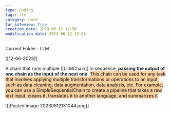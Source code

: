 ```yaml
---
type: Coding  
tags: llm 
category: work
for_inteview: True
creation_date: 2023-06-12 12:56
modification_date: 2023-06-12 12:56
---
```


  
Current Folder : LLM




[[12-06-2023]]


A chain that runs multiple [[LLMChain]] in sequence, **passing the output of one chain as the input of the next one.** <mark style="background: #FFB86CA6;">This chain can be used for any task that involves applying multiple transformations or operations to an input, such as data cleaning, data augmentation, data analysis, etc. For example, you can use a SimpleSequentialChain to create a pipeline that takes a raw text input, cleans it, translates it to another language, and summarizes it
</mark>


![[Pasted image 20230612131044.png]]

